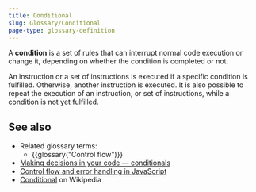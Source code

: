 ```yaml
---
title: Conditional
slug: Glossary/Conditional
page-type: glossary-definition
---
```




A **condition** is a set of rules that can interrupt normal code execution or change it, depending on whether the condition is completed or not.

An instruction or a set of instructions is executed if a specific condition is fulfilled. Otherwise, another instruction is executed. It is also possible to repeat the execution of an instruction, or set of instructions, while a condition is not yet fulfilled.

## See also

- Related glossary terms:
  - {{glossary("Control flow")}}
- [Making decisions in your code — conditionals](/Learn/JavaScript/Building_blocks/conditionals)
- [Control flow and error handling in JavaScript](/Web/JavaScript/Guide/Control_flow_and_error_handling)
- [Conditional](<https://en.wikipedia.org/wiki/Conditional_(computer_programming)>) on Wikipedia
